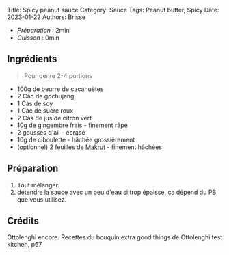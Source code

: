 Title:  Spicy peanut sauce
Category: Sauce
Tags: Peanut butter, Spicy
Date: 2023-01-22
Authors: Brisse

- *Préparation* : 2min
- *Cuisson* : 0min

## Ingrédients
> Pour genre 2-4 portions

- 100g de beurre de cacahuètes
- 2 Càc de gochujang
- 1 Càs de soy
- 1 Càc de sucre roux
- 2 Càs de jus de citron vert
- 10g de gingembre frais - finement râpé
- 2 gousses d'ail - écrasé
- 10g de ciboulette - hâchée grossièrement
- (optionnel) 2 feuilles de [Makrut](https://letmegooglethat.com/?q=makrut+lime) - finement hâchées

## Préparation

1. Tout mélanger.
2. détendre la sauce avec un peu d'eau si trop épaisse, ca dépend du PB que vous utilisez.

## Crédits
Ottolenghi encore. Recettes du bouquin extra good things de Ottolenghi test kitchen, p67
